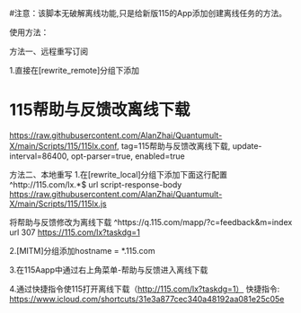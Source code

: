 #注意：该脚本无破解离线功能,只是给新版115的App添加创建离线任务的方法。

使用方法：

方法一、远程重写订阅

1.直接在[rewrite_remote]分组下添加

# 115帮助与反馈改离线下载
https://raw.githubusercontent.com/AlanZhai/Quantumult-X/main/Scripts/115/115lx.conf, tag=115帮助与反馈改离线下载, update-interval=86400, opt-parser=true, enabled=true

方法二、本地重写
1.在[rewrite_local]分组下添加下面这行配置
^http:\/\/115\.com\/lx.*$ url script-response-body https://raw.githubusercontent.com/AlanZhai/Quantumult-X/main/Scripts/115/115lx.js

将帮助与反馈修改为离线下载
^https:\/\/q.115.com\/mapp\/\?c=feedback&m=index url 307 https://115.com/lx?taskdg=1

2.[MITM]分组添加hostname = *.115.com

3.在115Aapp中通过右上角菜单-帮助与反馈进入离线下载

4.通过快捷指令使115打开离线下载（http://115.com/lx?taskdg=1）
快捷指令: https://www.icloud.com/shortcuts/31e3a877cec340a48192aa081e25c05e

